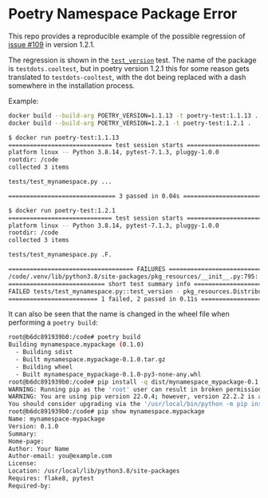 # Poetry Namespace Package Error

This repo provides a reproducible example of the possible regression of
[issue #109](https://github.com/python-poetry/poetry/issues/109) in version
1.2.1.

The regression is shown in the [`test_version`](tests/test_mynamespace.py#L10)
test. The name of the package is `testdots.cooltest`, but in poetry version
1.2.1 this for some reason gets translated to `testdots-cooltest`, with the dot
being replaced with a dash somewhere in the installation process.

Example:


```sh
docker build --build-arg POETRY_VERSION=1.1.13 -t poetry-test:1.1.13 .
docker build --build-arg POETRY_VERSION=1.2.1 -t poetry-test:1.2.1 .

$ docker run poetry-test:1.1.13
============================= test session starts ==============================
platform linux -- Python 3.8.14, pytest-7.1.3, pluggy-1.0.0
rootdir: /code
collected 3 items

tests/test_mynamespace.py ...                                            [100%]

============================== 3 passed in 0.04s ===============================

$ docker run poetry-test:1.2.1
============================= test session starts ==============================
platform linux -- Python 3.8.14, pytest-7.1.3, pluggy-1.0.0
rootdir: /code
collected 3 items

tests/test_mynamespace.py .F.                                            [100%]

=================================== FAILURES ===================================
/code/.venv/lib/python3.8/site-packages/pkg_resources/__init__.py:795: pkg_resources.DistributionNotFound: The 'mynamespace.mypackage' distribution was not found and is required by the application
=========================== short test summary info ============================
FAILED tests/test_mynamespace.py::test_version - pkg_resources.DistributionNo...
========================= 1 failed, 2 passed in 0.11s ==========================
```

It can also be seen that the name is changed in the wheel file when performing a
`poetry build`:

```sh
root@b6dc891939b0:/code# poetry build
Building mynamespace.mypackage (0.1.0)
  - Building sdist
  - Built mynamespace.mypackage-0.1.0.tar.gz
  - Building wheel
  - Built mynamespace_mypackage-0.1.0-py3-none-any.whl
root@b6dc891939b0:/code# pip install -q dist/mynamespace_mypackage-0.1.0-py3-none-any.whl 
WARNING: Running pip as the 'root' user can result in broken permissions and conflicting behaviour with the system package manager. It is recommended to use a virtual environment instead: https://pip.pypa.io/warnings/venv
WARNING: You are using pip version 22.0.4; however, version 22.2.2 is available.
You should consider upgrading via the '/usr/local/bin/python -m pip install --upgrade pip' command.
root@b6dc891939b0:/code# pip show mynamespace.mypackage
Name: mynamespace-mypackage
Version: 0.1.0
Summary: 
Home-page: 
Author: Your Name
Author-email: you@example.com
License: 
Location: /usr/local/lib/python3.8/site-packages
Requires: flake8, pytest
Required-by: 
```